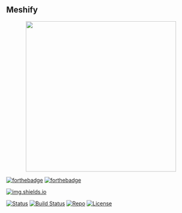 ## Meshify 

<p align="center"><a href="https://meshify.xyz" target="_blank" rel="noopener noreferrer"><img width="400" src="https://firebasestorage.googleapis.com/v0/b/meshify-f206b.appspot.com/o/logos%2Fmeshify_text_logo_green.svg?alt=media&token=09cfa2c3-f8f1-4309-9bbc-87ab5cdc2b87"></a></p>

[![forthebadge](https://forthebadge.com/images/badges/built-for-android.svg)]()
[![forthebadge](https://forthebadge.com/images/badges/made-with-java.svg)]()

[![img.shields.io](https://img.shields.io/badge/powered%20by-codewizards-brightgreen?style=for-the-badge&logo=CodeIgniter)]()

[![Status](https://badgen.net/badge/status/development/red)]()
[![Build Status](https://badgen.net/badge/build/pending/orange)]()
[![Repo](https://badgen.net/badge/icon/github?icon=github&label)](https://github.com/kavindaperera/mesh-chat)
[![License](https://badgen.net//badge/license/MIT/blue)]()

